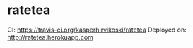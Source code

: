 # ratetea

CI: https://travis-ci.org/kasperhirvikoski/ratetea
Deployed on: http://ratetea.herokuapp.com
